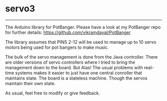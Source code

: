 # servo3
--------

The Arduino library for PotBanger. Please have a look at my PotBanger repo for further details: https://github.com/vikramdayal/PotBanger

The library assumes that PINS 2-12 will be used to manage up to 10 servo motors being used for pot bangers to make music.

The bulk of the servo management is done from the Java controller. There are older versions of servo controllers where I tried to bring the management down to the board. But Alas! The usual problems with real-time systems makes it easier to just have one central conroller that maintains state. The board is a stateless machine. Though the servos maintain their own state.

As usual, feel free to modify or give feedback.


